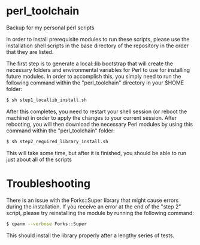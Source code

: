 # perl_toolchain
Backup for my personal perl scripts

In order to install prerequisite modules to run these scripts, please use the installation shell scripts in the base directory of the repository in the order that they are listed.

The first step is to generate a local::lib bootstrap that will create the necessary folders and environmental variables for Perl to use for installing future modules. In order to accomplish this, you simply need to run the following command within the "perl_toolchain" directory in your $HOME folder:

```bash
$ sh step1_locallib_install.sh
```

After this completes, you need to restart your shell session (or reboot the machine) in order to apply the changes to your current session. After rebooting, you will then download the necessary Perl modules by using this command within the "perl_toolchain" folder:

```bash
$ sh step2_required_library_install.sh
```

This will take some time, but after it is finished, you should be able to run just about all of the scripts


# Troubleshooting
There is an issue with the Forks::Super library that might cause errors during the installation. If you receive an error at the end of the "step 2" script, please try reinstalling the module by running the following command:

```bash
$ cpanm --verbose Forks::Super
```

This should install the library properly after a lengthy series of tests.

